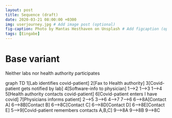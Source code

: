 ```yaml
---
layout: post
title: Sequence (draft)
date: 2020-03-21 08:00:00 +0300
img: userjourney.jpg # Add image post (optional)
fig-caption: Photo by Mantas Hesthaven on Unsplash # Add figcaption (optional)
tags: [Eingabe]
---
```


# Base variant
Neither labs nor health authority participates

<div class="mermaid">
graph TD
     1[Lab identifies covid-patient]
     2[Fax to Health authority]
     3[Covid-patient gets notified by lab]
     4[Software-info to physician]
     1-->2
     1-->3
     1-->4
     5[Health authority contacts covid-patient]
     6[Covid-patient enters I have covid]
     7[Physicians informs patient]
     2-->5
     3-->6
     4-->7
     7-->6
     6-->8A[Contact A]
     6-->8B[Contact B]
     6-->8C[Contact C]
     6-->8D[Contact D]
     6-->8E[Contact E]
     5-->9[Covid-patient remembers contacts A,B,C]
     9-->8A
     9-->8B
     9-->8C


</div>